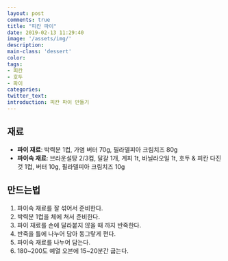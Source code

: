 ```yaml
---
layout: post
comments: true
title: "피칸 파이"
date: 2019-02-13 11:29:40
image: '/assets/img/'
description:
main-class: 'dessert'
color:
tags:
- 피칸
- 호두
- 파이
categories:
twitter_text:
introduction: 피칸 파이 만들기
---
```


## 재료

- **파이 재료**: 박력분 1컵, 가염 버터 70g, 필라델피아 크림치즈 80g
- **파이속 재료**: 브라운설탕 2/3컵, 달걀 1개, 계피 1t, 바닐라오일 1t, 호두 & 피칸 다진것 1컵, 버터 10g, 필라델피아 크림치즈 10g

## 만드는법

1. 파이속 재료를 잘 섞어서 준비한다.
2. 박력분 1컵을 체에 쳐서 준비한다.
3. 파이 재료를 손에 달라붙지 않을 때 까지 반죽한다.
4. 반죽을 틀에 나누어 담아 동그랗게 편다.
5. 파이속 재료를 나누어 담는다.
6. 180~200도 예열 오븐에 15~20분간 굽는다.